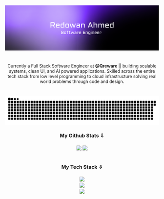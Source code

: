 [![MasterHead](coverimg.png)](https://redowanahmed.com)

#

<p align="center">
Currently a Full Stack Software Engineer at <a href="https://qreware.com" target="_blank" style="color: inherit; font-weight: bold; text-decoration: none;">@Qreware</a> || building scalable systems, clean UI, and AI powered applications. Skilled across the entire tech stack from low level programming to cloud infrastructure solving real world problems through code and design.
</p>

#

<div align="center">
  <img src="https://raw.githubusercontent.com/RedowXn/RedowXn/c78af521857e335569351833c9688cace7286ca6/snake_animation.svg" />
</div>

<h3 align="center">My Github Stats ⇩<h3>

<div align="center">
<img src="https://nirzak-streak-stats.vercel.app/?user=redowxn&theme=material-palenight&hide_border=true" width="438" />
<img src="https://github-readme-stats.vercel.app/api?username=redowxn&theme=material-palenight&hide_border=true&include_all_commits=true&count_private=false" width="399" />
</div>

#

<h3 align="center">My Tech Stack ⇩<h3>

<p align="center">
  <a href="#"><img src="https://skillicons.dev/icons?i=c,cpp,py,go,java,js,ts,react,nextjs,vue,nestjs,nuxtjs,express" /></a><br>
  <a href="#"><img src="https://skillicons.dev/icons?i=django,flask,fastapi,postgres,mysql,mongodb,supabase,redis,docker,kubernetes,terraform,nginx,aws" /></a><br>
  <a href="#"><img src="https://skillicons.dev/icons?i=git,gitlab,github,vscode,linux,ubuntu,kali,webstorm,figma,postman,pytorch,tensorflow,gcp" /></a>
</p>
